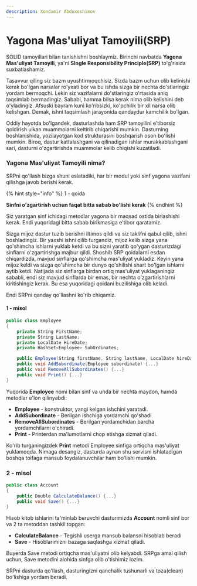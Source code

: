 ```yaml
---
description: Xondamir Abduxoshimov
---
```


# Yagona Mas'uliyat Tamoyili\(SRP\)

SOLID tamoyillari bilan tanishishni boshlaymiz. Birinchi navbatda **Yagona Mas'uliyat Tamoyili**, ya'ni **SIngle Responsibility Principle\(SRP\)**  to'g'risida suxbatlashamiz.

Tasavvur qiling siz bazm uyushtirmoqchisiz. Sizda bazm uchun olib kelinishi kerak bo'lgan narsalar ro'yxati bor va bu ishda sizga bir nechta do'stlaringiz yordam bermoqchi. Lekin siz vazifalarni do'stlaringiz o'rtasida aniq taqsimlab bermadingiz. Sababi, hamma bilsa kerak nima olib kelishini deb o'yladingiz. Afsuski bayram kuni ko'ribsizki, ko'pchilik bir xil narsa olib kelishgan. Demak, ishni taqsimlash jarayonida qandaydur kamchilik bo'lgan.

Oddiy hayotda bo'lgandek, dasturlashda ham SRP tamoyilini e'tiborsiz qoldirish ulkan muammolarni keltirib chiqarishi mumkin. Dasturning boshlanishida, yozilayotgan kod strukturasini boshqarish oson bo'lishi mumkin. Biroq, dastur kattalashgani va qilinadigan ishlar murakkablashgani sari, dasturni o'zgartirishda muammolar kelib chiqishi kuzatiladi.

### Yagona Mas'uliyat Tamoyili nima?

SRPni qo'llash bizga shuni eslatadiki, har bir modul yoki sinf yagona vazifani qilishga javob berishi kerak. 

{% hint style="info" %}
1 - qoida                                                                                              

**Sinfni o'zgartirish uchun faqat bitta sabab bo'lishi kerak**
{% endhint %}

Siz yaratgan sinf ichidagi metodlar yagona bir maqsad ostida birlashishi kerak. Endi yuqoridagi bitta sabab birikmasiga e'tibor qaratamiz.

Sizga mijoz dastur tuzib berishni iltimos qildi va siz taklifni qabul qilib, ishni boshladingiz. Bir yaxshi ishni qilib turgandiz, mijoz kelib sizga yana qo'shimcha ishlarni yuklab ketdi va bu sizni yaratib qo'ygan dasturizdagi sinflarni o'zgartirishga majbur qildi. Shoshib SRP qoidalarni esdan chiqardizda, mavjud sinflarga qo'shimcha mas'uliyat  yukladiz. Keyin yana mijoz keldi va sizga qo'shimcha bir dunyo qo'shilishi shart bo'lgan ishlarni aytib ketdi. Natijada siz sinflarga birdan ortiq mas'uliyat yuklaganingiz sababli, endi siz mavjud sinflarda bir emas, bir nechta o'zgartirishlarni kiritishingiz kerak. Bu esa yuqoridagi qoidani buzilishiga olib keladi. 

Endi SRPni qanday qo'llashni ko'rib chiqamiz.

#### 1 - misol

```csharp
public class Employee
{
    private String FirstName;
    private String LastName;
    private LocalDate HireDate;
    private HashSet<Employee> SubOrdinates;

    public Employee(String firstName, String lastName, LocalDate hireDate) {...}
    public void AddSubordinate(Employee subordinate) {...}
    public void RemoveAllSubordinates() {...}
    public void Print() {...}
}
```

Yuqorida **Employee** nomi bilan sinf va unda bir nechta maydon, hamda metodlar e'lon qilinyabdi:

* **Employee** - konstruktor, yangi kelgan ishchini yaratadi.
* **AddSubordinate** - Berilgan ishchiga yordamchi qo'shadi
* **RemoveAllSubordinates** - Berilgan yordamchidan barcha yordamchilarni o'chiradi.
* **Print** - Printerdan ma'lumotlarni chop etishga xizmat qiladi.

Ko'rib turganingizdek **Print** metodi Employee sinfiga ortiqcha mas'uliyat yuklamoqda. Nimaga desangiz, dasturda aynan shu servisni ishlatadigan boshqa toifaga mansub foydalanuvchilar ham bo'lishi mumkin.

### 2 - misol

```csharp
public class Account 
{
    public Double CalculateBalance() {...}
    public void Save() {...} 
}
```

Hisob kitob ishlarini ta'minlab beruvchi dasturimizda **Account** nomli sinf bor va 2 ta metoddan tashkil topgan:

* **CalculateBalance** - Tegishli userga mansub balansni hisoblab beradi
* **Save** - Hisoblarimizni bazaga saqlashga xizmat qiladi.

Buyerda Save metodi ortiqcha mas'uliyatni olib kelyabdi. SRPga amal qilish uchun, Save metodini alohida sinfga olib o'tishimiz lozim.

SRPni dasturda qo'llash, dasturingizni qanchalik tushunarli va toza\(clean\) bo'lishiga yordam beradi. 

